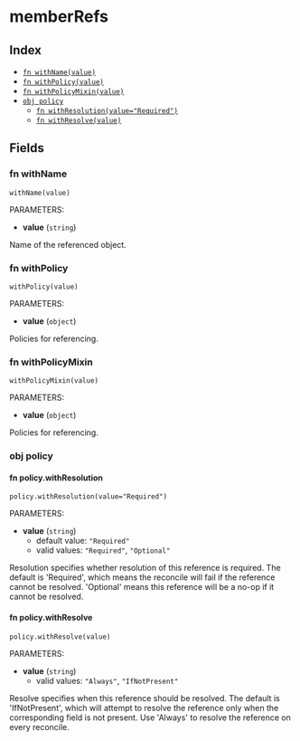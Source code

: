 # memberRefs



## Index

* [`fn withName(value)`](#fn-withname)
* [`fn withPolicy(value)`](#fn-withpolicy)
* [`fn withPolicyMixin(value)`](#fn-withpolicymixin)
* [`obj policy`](#obj-policy)
  * [`fn withResolution(value="Required")`](#fn-policywithresolution)
  * [`fn withResolve(value)`](#fn-policywithresolve)

## Fields

### fn withName

```jsonnet
withName(value)
```

PARAMETERS:

* **value** (`string`)

Name of the referenced object.
### fn withPolicy

```jsonnet
withPolicy(value)
```

PARAMETERS:

* **value** (`object`)

Policies for referencing.
### fn withPolicyMixin

```jsonnet
withPolicyMixin(value)
```

PARAMETERS:

* **value** (`object`)

Policies for referencing.
### obj policy


#### fn policy.withResolution

```jsonnet
policy.withResolution(value="Required")
```

PARAMETERS:

* **value** (`string`)
   - default value: `"Required"`
   - valid values: `"Required"`, `"Optional"`

Resolution specifies whether resolution of this reference is required.
The default is 'Required', which means the reconcile will fail if the
reference cannot be resolved. 'Optional' means this reference will be
a no-op if it cannot be resolved.
#### fn policy.withResolve

```jsonnet
policy.withResolve(value)
```

PARAMETERS:

* **value** (`string`)
   - valid values: `"Always"`, `"IfNotPresent"`

Resolve specifies when this reference should be resolved. The default
is 'IfNotPresent', which will attempt to resolve the reference only when
the corresponding field is not present. Use 'Always' to resolve the
reference on every reconcile.